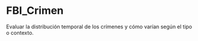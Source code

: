 # FBI_Crimen
Evaluar la distribución temporal de los crímenes y cómo varían según el tipo o contexto.
